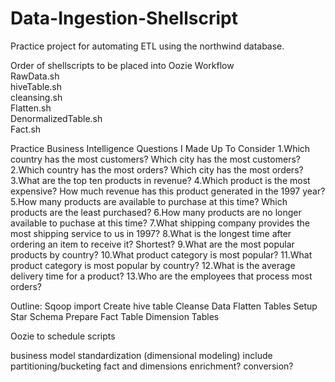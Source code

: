 # Data-Ingestion-Shellscript
Practice project for automating ETL using the northwind database.


Order of shellscripts to be placed into Oozie Workflow\
RawData.sh \
hiveTable.sh\
cleansing.sh \
Flatten.sh \
DenormalizedTable.sh \
Fact.sh

Practice Business Intelligence Questions I Made Up To Consider
1.Which country has the most customers? Which city has the most customers?
2.Which country has the most orders? Which city has the most orders?
3.What are the top ten products in revenue? 
4.Which product is the most expensive? How much revenue has this product generated in the 1997 year?
5.How many products are available to purchase at this time? Which products are the least purchased?
6.How many products are no longer available to puchase at this time?
7.What shipping company provides the most shipping service to us in 1997?
8.What is the longest time after ordering an item to receive it? Shortest? 
9.What are the most popular products by country?
10.What product category is most popular? 
11.What product category is most popular by country?
12.What is the average delivery time for a product?
13.Who are the employees that process most orders? 


Outline:
Sqoop import
Create hive table
Cleanse Data
Flatten Tables
Setup Star Schema
Prepare Fact Table
Dimension Tables

Oozie to schedule scripts


business model standardization
(dimensional modeling) include partitioning/bucketing
fact and dimensions
enrichment?
conversion?





